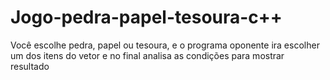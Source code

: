 # Jogo-pedra-papel-tesoura-c++
Você escolhe pedra, papel ou tesoura, e o programa oponente ira escolher um dos itens do vetor e no final analisa as condições para mostrar resultado
